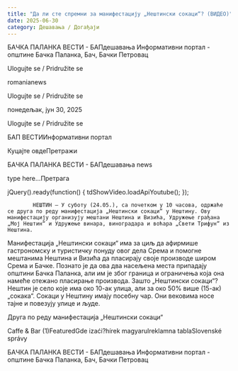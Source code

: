 ```yaml
---
title: "Да ли сте спремни за манифестацију „Нештински сокаци“? (ВИДЕО)"
date: 2025-06-30
category: Дешавања / Догађаји
---
```


БАЧКА ПАЛАНКА ВЕСТИ - БАПдешавања Информативни портал - општине Бачка Паланка, Бач, Бачки Петровац

Ulogujte se / Pridružite se

romanianews

Ulogujte se / Pridružite se

понедељак, јун 30, 2025

Ulogujte se / Pridružite se

БАП ВЕСТИИнформативни портал

Куцајте овдеПретражи

БАЧКА ПАЛАНКА ВЕСТИ - БАПдешавања news

type here...Претрага

jQuery().ready(function() {
                            tdShowVideo.loadApiYoutube(); 
                        });
                        
                    
            НЕШТИН – У суботу (24.05.), са почетком у 10 часова, одржаће се друга по реду манифестација „Нештински сокаци“ у Нештину. Ову манифестацију организују мештани Нештина и Визића, Удружење грађана „Мој Нештин“ и Удружење винара, виноградара и воћара „Свети Трифун“ из Нештина.

Манифестација „Нештински сокаци“ има за циљ да афирмише гастрономску и туристичку понуду овог дела Срема и помогне мештанима Нештина и Визића да пласирају своје производе широм Срема и Бачке. Познато је да ова два насељена места припадају општини Бачка Паланка, али им је због граница и ограничења која она намеће отежано пласирање производа.
Зашто „Нештински сокаци“?
Нештин је село које има око 10-ак улица, али за око 50% више (15-ак)„сокака“. Сокаци у Нештину имају посебну чар. Они вековима носе тајне и повезују улице и људе.


Друга по реду манифестација „Нештински сокаци“

Caffe & Bar (1)FeaturedGde izaći?hírek magyarulreklamna tablaSlovenské správy

БАЧКА ПАЛАНКА ВЕСТИ - БАПдешавања Информативни портал - општине Бачка Паланка, Бач, Бачки Петровац
